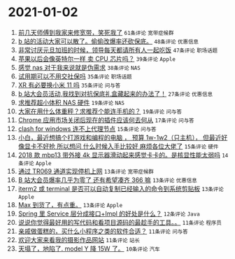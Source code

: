 # 2021-01-02

1. [前几天师傅到我家来修宽带，笑死我了](https://www.v2ex.com/t/741000) `61条评论` `宽带症候群`
1. [b 站的活动大家可以散了。偷偷改爆率还砍保底。](https://www.v2ex.com/t/741023) `48条评论` `优惠信息`
1. [非常讨厌元旦加班的时候，领导每天都请所有人一起吃饭](https://www.v2ex.com/t/741033) `47条评论` `职场话题`
1. [苹果以后会像英特尔一样 卖 CPU 芯片吗？](https://www.v2ex.com/t/741002) `39条评论` `Apple`
1. [感觉 nas 对于我来说就是伪需求](https://www.v2ex.com/t/741009) `38条评论` `NAS`
1. [试用期可以不用交社保吗](https://www.v2ex.com/t/740990) `35条评论` `职场话题`
1. [XR 有必要换小米 11 吗](https://www.v2ex.com/t/741008) `35条评论` `问与答`
1. [b 站大会员活动,我找到对抗保底礼盒藏起来的办法了！](https://www.v2ex.com/t/741069) `27条评论` `优惠信息`
1. [求推荐超小体积 NAS 硬件](https://www.v2ex.com/t/741092) `19条评论` `NAS`
1. [大家在用什么体重秤？求推荐个能连手机的？](https://www.v2ex.com/t/740993) `19条评论` `问与答`
1. [Chrome 应用市场关闭后现在的插件应该何去何从](https://www.v2ex.com/t/741025) `17条评论` `问与答`
1. [clash for windows 连不上代理节点](https://www.v2ex.com/t/741021) `15条评论` `问与答`
1. [小白，最近想搞个打游戏和编程的电脑 ， 预算 1w-1w2（只主机）， 但最近好像显卡不好抢 所以想问 什么时候入手比较好 麻烦各位大佬了](https://www.v2ex.com/t/740991) `15条评论` `硬件`
1. [2018 款 mbp13 带外接 4k 显示器滑动起来感觉卡卡的。是核显性能太弱吗](https://www.v2ex.com/t/741028) `14条评论` `Apple`
1. [通过 TR069 通道实现停机上网](https://www.v2ex.com/t/741088) `13条评论` `宽带症候群`
1. [B 站大会员爆率几乎为零了 还有希望凑齐 366 嘛](https://www.v2ex.com/t/741044) `13条评论` `优惠信息`
1. [iterm2 或 terminal 是否可以自动复制已经输入的命令到系统剪贴板](https://www.v2ex.com/t/741015) `13条评论` `Apple`
1. [Max 到货了，有点重。](https://www.v2ex.com/t/740998) `13条评论` `Apple`
1. [Spring 里 Service 层分成接口+Impl 的好处是什么？](https://www.v2ex.com/t/741075) `12条评论` `Java`
1. [说说你觉得最好用的写代码和看项目源码的最趁手的工具。。](https://www.v2ex.com/t/741053) `11条评论` `程序员`
1. [亲戚做蛋糕的，买什么小程序之类的软件合适？](https://www.v2ex.com/t/741052) `11条评论` `问与答`
1. [欢迎大家来看我的摄影作品网站](https://www.v2ex.com/t/741049) `11条评论` `站长`
1. [天塌了，地陷了. model Y 降 15W 了。](https://www.v2ex.com/t/741032) `10条评论` `汽车`

